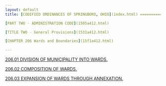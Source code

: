 ```yaml
---
layout: default 
title: [CODIFIED ORDINANCES OF SPRINGBORO, OHIO](index.html) =====================================================

[PART TWO - ADMINISTRATION CODE](1505a412.html)

[TITLE TWO - General Provisions](1531a412.html)

[CHAPTER 206 Wards and Boundaries](15f1a412.html)

---
```


[206.01 DIVISION OF MUNICIPALITY INTO WARDS.](15fea412.html)

[206.02 COMPOSITION OF WARDS.](1602a412.html)

[206.03 EXPANSION OF WARDS THROUGH ANNEXATION.](1609a412.html)
